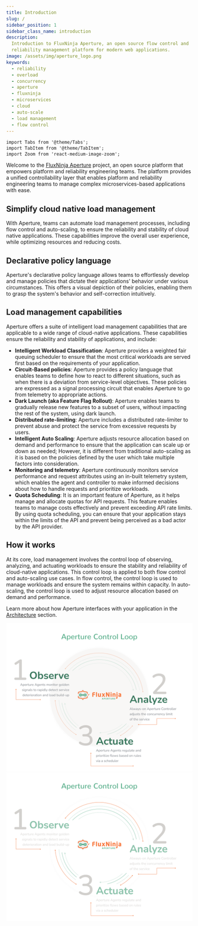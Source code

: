 ```yaml
---
title: Introduction
slug: /
sidebar_position: 1
sidebar_class_name: introduction
description:
  Introduction to FluxNinja Aperture, an open source flow control and
  reliability management platform for modern web applications.
image: /assets/img/aperture_logo.png
keywords:
  - reliability
  - overload
  - concurrency
  - aperture
  - fluxninja
  - microservices
  - cloud
  - auto-scale
  - load management
  - flow control
---
```


```mdx-code-block
import Tabs from '@theme/Tabs';
import TabItem from '@theme/TabItem';
import Zoom from 'react-medium-image-zoom';
```

Welcome to the [FluxNinja Aperture](https://github.com/fluxninja/aperture)
project, an open source platform that empowers platform and reliability
engineering teams. The platform provides a unified controllability layer that
enables platform and reliability engineering teams to manage complex
microservices-based applications with ease.

## Simplify cloud native load management

With Aperture, teams can automate load management processes, including flow
control and auto-scaling, to ensure the reliability and stability of cloud
native applications. These capabilities improve the overall user experience,
while optimizing resources and reducing costs.

## Declarative policy language

Aperture's declarative policy language allows teams to effortlessly develop and
manage policies that dictate their applications' behavior under various
circumstances. This offers a visual depiction of their policies, enabling them
to grasp the system's behavior and self-correction intuitively.

## Load management capabilities

Aperture offers a suite of intelligent load management capabilities that are
applicable to a wide range of cloud-native applications. These capabilities
ensure the reliability and stability of applications, and include:

- **Intelligent Workload Classification**: Aperture provides a weighted fair
  queuing scheduler to ensure that the most critical workloads are served first
  based on the requirements of your application.
- **Circuit-Based policies**: Aperture provides a policy language that enables
  teams to define how to react to different situations, such as when there is a
  deviation from service-level objectives. These policies are expressed as a
  signal processing circuit that enables Aperture to go from telemetry to
  appropriate actions.
- **Dark Launch (aka Feature Flag Rollout)**: Aperture enables teams to
  gradually release new features to a subset of users, without impacting the
  rest of the system, using dark launch.
- **Distributed rate-limiting**: Aperture includes a distributed rate-limiter to
  prevent abuse and protect the service from excessive requests by users.
- **Intelligent Auto Scaling**: Aperture adjusts resource allocation based on
  demand and performance to ensure that the application can scale up or down as
  needed; However, it is different from traditional auto-scaling as it is based
  on the policies defined by the user which take multiple factors into
  consideration.
- **Monitoring and telemetry**: Aperture continuously monitors service
  performance and request attributes using an in-built telemetry system, which
  enables the agent and controller to make informed decisions about how to
  handle requests and prioritize workloads.
- **Quota Scheduling**: It is an important feature of Aperture, as it helps
  manage and allocate quotas for API requests. This feature enables teams to
  manage costs effectively and prevent exceeding API rate limits. By using quota
  scheduling, you can ensure that your application stays within the limits of
  the API and prevent being perceived as a bad actor by the API provider.

## How it works

At its core, load management involves the control loop of observing, analyzing,
and actuating workloads to ensure the stability and reliability of cloud-native
applications. This control loop is applied to both flow control and auto-scaling
use cases. In flow control, the control loop is used to manage workloads and
ensure the system remains within capacity. In auto-scaling, the control loop is
used to adjust resource allocation based on demand and performance.

Learn more about how Aperture interfaces with your application in the
[Architecture](/architecture/architecture.md) section.

![Aperture Control Loop](assets/img/oaalight.png#gh-light-mode-only)
![Aperture Control Loop](assets/img/oaadark.png#gh-dark-mode-only)

